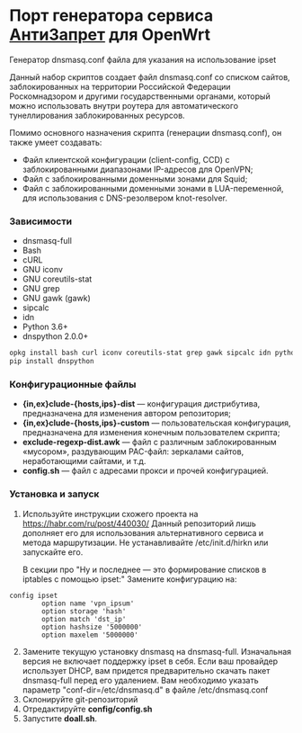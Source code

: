 Порт генератора сервиса [АнтиЗапрет](https://antizapret.prostovpn.org/) для OpenWrt
=========================================

Генератор dnsmasq.conf файла для указания на использование ipset

Данный набор скриптов создает файл dnsmasq.conf со списком сайтов, заблокированных на территории Российской Федерации Роскомнадзором и другими государственными органами, который можно использовать внутри роутера для автоматического тунеллирования заблокированных ресурсов.

Помимо основного назначения скрипта (генерации dnsmasq.conf), он также умеет создавать:

* Файл клиентской конфигурации (client-config, CCD) с заблокированными диапазонами IP-адресов для OpenVPN;
* Файл с заблокированными доменными зонами для Squid;
* Файл с заблокированными доменными зонами в LUA-переменной, для использования с DNS-резолвером knot-resolver.

### Зависимости

* dnsmasq-full
* Bash
* cURL
* GNU iconv
* GNU coreutils-stat
* GNU grep
* GNU gawk (gawk)
* sipcalc
* idn
* Python 3.6+
* dnspython 2.0.0+

```sh
opkg install bash curl iconv coreutils-stat grep gawk sipcalc idn python3 python3-pip
pip install dnspython
```

### Конфигурационные файлы

* **{in,ex}clude-{hosts,ips}-dist** — конфигурация дистрибутива, предназначена для изменения автором репозитория;
* **{in,ex}clude-{hosts,ips}-custom** — пользовательская конфигурация, предназначена для изменения конечным пользователем скрипта;
* **exclude-regexp-dist.awk** — файл с различным заблокированным «мусором», раздувающим PAC-файл: зеркалами сайтов, неработающими сайтами, и т.д.
* **config.sh** — файл с адресами прокси и прочей конфигурацией.

### Установка и запуск

1. Используйте инструкции схожего проекта на https://habr.com/ru/post/440030/
   Данный репозиторий лишь дополняет его для использования альтернативного сервиса и метода маршрутизации.
   Не устанавливайте /etc/init.d/hirkn или запускайте его.

   В секции про "Ну и последнее — это формирование списков в iptables с помощью ipset:"
   Замените конфигурацию на:
```
config ipset
        option name 'vpn_ipsum'
        option storage 'hash'
        option match 'dst_ip'
        option hashsize '5000000'
        option maxelem '5000000'
```
2. Замените текущую установку dnsmasq на dnsmasq-full.
   Изначальная версия не включает поддержку ipset в себя.
   Если ваш провайдер использует DHCP, вам придется предварительно скачать пакет dnsmasq-full перед его удалением.
   Вам необходимо указать параметр "conf-dir=/etc/dnsmasq.d" в файле /etc/dnsmasq.conf
3. Склонируйте git-репозиторий
4. Отредактируйте **config/config.sh**
5. Запустите **doall.sh**.
